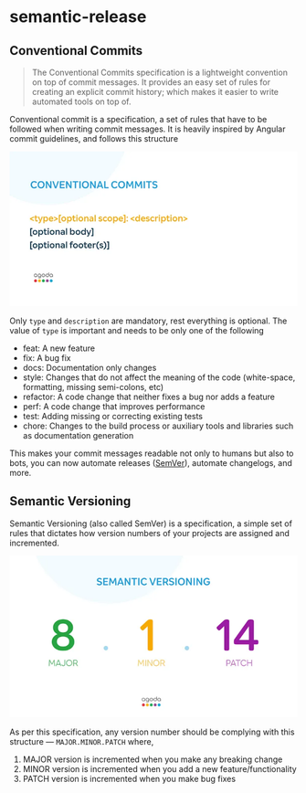 # semantic-release

## Conventional Commits

> The Conventional Commits specification is a lightweight convention
> on top of commit messages. It provides an easy set of rules for creating
> an explicit commit history; which makes it easier to write automated
> tools on top of.

Conventional commit is a specification, a set of rules that have to be
followed when writing commit messages. It is heavily inspired by Angular
commit guidelines, and follows this structure

![commits](images/conventional-commits.webp)

Only `type` and `description` are mandatory, rest everything is optional.
The value of `type` is important and needs to be only one of the following

- feat: A new feature
- fix: A bug fix
- docs: Documentation only changes
- style: Changes that do not affect the meaning of the code (white-space,
  formatting, missing semi-colons, etc)
- refactor: A code change that neither fixes a bug nor adds a feature
- perf: A code change that improves performance
- test: Adding missing or correcting existing tests
- chore: Changes to the build process or auxiliary tools and libraries
  such as documentation generation

This makes your commit messages readable not only to humans but also to bots,
you can now automate releases ([SemVer](https://semver.org/)), automate changelogs,
and more.

## Semantic Versioning

Semantic Versioning (also called SemVer) is a specification,
a simple set of rules that dictates how version numbers of your
projects are assigned and incremented.

![SemVer](images/semver.webp)

As per this specification, any version number should be complying with
this structure — `MAJOR.MINOR.PATCH` where,

1. MAJOR version is incremented when you make any breaking change
2. MINOR version is incremented when you add a new feature/functionality
3. PATCH version is incremented when you make bug fixes

